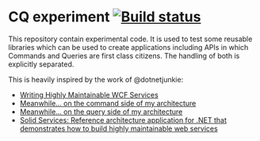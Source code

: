 # CQ experiment [![Build status](https://ci.appveyor.com/api/projects/status/8g1yay3g2xycf7fq/branch/master?svg=true)](https://ci.appveyor.com/project/TimSchlechter/cq/branch/master)


This repository contain experimental code. It is used to test some reusable libraries which can be used to create applications including APIs in which Commands and Queries are first class citizens. The handling of both is explicitly separated.

This is heavily inspired by the work of @dotnetjunkie:

  - [Writing Highly Maintainable WCF Services](https://www.cuttingedge.it/blogs/steven/pivot/entry.php?id=95)
  - [Meanwhile... on the command side of my architecture](https://www.cuttingedge.it/blogs/steven/pivot/entry.php?id=91)
  - [Meanwhile... on the query side of my architecture](https://www.cuttingedge.it/blogs/steven/pivot/entry.php?id=92)
  - [Solid Services: Reference architecture application for .NET that demonstrates how to build highly maintainable web services](https://github.com/dotnetjunkie/solidservices)
  
